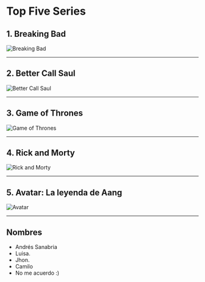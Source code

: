 # Top Five Series

## **1. Breaking Bad**
![Breaking Bad](https://wallpapers-hub.art/wallpaper-images/781822.jpg)

---

## **2. Better Call Saul**
![Better Call Saul](https://m.media-amazon.com/images/I/51fntftnyyL.jpg)

---

## **3. Game of Thrones**

![Game of Thrones](https://wallpaperaccess.com/full/1605746.jpg)

---

## **4. Rick and Morty**

![Rick and Morty](https://media4.giphy.com/media/liBsVeLILcyaY/giphy.gif)

---

## **5. Avatar: La leyenda de Aang**

![Avatar](https://media1.tenor.com/images/72b6de1da9855b490e3eac0273bdfe88/tenor.gif?itemid=13514465)

---

## Nombres

- Andrés Sanabria
- Luisa.
- Jhon.
- Camilo
- No me acuerdo :)
